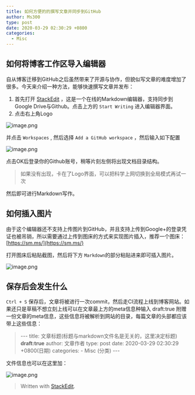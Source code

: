 ```yaml
---
title: 如何方便的的撰写文章并同步到GitHub
author: Ms300
type: post
date: 2020-03-29 02:30:29 +0800
categories:
  - Misc
---
```


## 如何将博客工作区导入编辑器

自从博客迁移到GitHub之后虽然带来了开源与协作，但貌似写文章的难度增加了很多。今天来介绍一种方法，能够快速撰写文章并发布：

1. 首先打开 [StackEdit](https://stackedit.io/) ，这是一个在线的Markdown编辑器，支持同步到Google Drive与Github。点击上方的 `Start Writing` 进入编辑器界面。
2. 点击右上角Logo

![image.png](https://i.loli.net/2020/03/29/9Dh1mce6VJbN8Xt.png)

并点击 `Workspaces` , 然后选择 `Add a GitHub workspace` ，然后输入如下配置

![image.png](https://i.loli.net/2020/03/29/1FoihTU4wvpn58S.png)

点击OK后登录你的Github账号，稍等片刻左侧将出现文档目录结构。
> 如果没有出现，卡在了Logo界面，可以把科学上网切换到全局模式再试一次

然后即可进行Markdown写作。

## 如何插入图片

由于这个编辑器还不支持上传图片到GitHub，并且支持上传到Google+的登录凭证也被吊销，所以需要通过上传到图床的方式来实现图片插入，推荐一个图床：[https://sm.ms/](https://sm.ms/)

打开图床后粘贴截图，然后将下方 `Markdown`的部分粘贴进来即可插入图片。


![image.png](https://i.loli.net/2020/03/29/v5lFPb4etI7fSMm.png)


## 保存后会发生什么
 
 `Ctrl + S` 保存后，文章将被进行一次commit，然后走CI流程上线到博客网站。如果还只是草稿不想立刻上线可以在文章最上方的meta信息种输入  draft:true
附赠一份文章的meta信息，这些信息将被解析到网站的目录，每篇文章的头部都应该带上这些信息：
>\-\-\-
title: 文章标题(标题与markdown文件名是无关的，这里决定标题)
**draft:true**
author: 文章作者
type: post
date: 2020-03-29 02:30:29 +0800(日期)
categories:
  \- Misc (分类)
\-\-\-

文件信息也可以在这里加：

![image.png](https://i.loli.net/2020/03/29/udjv63yZMSXRCpa.png)

 
> Written with [StackEdit](https://stackedit.io/).
<!--stackedit_data:
eyJoaXN0b3J5IjpbLTIwNTAwNDgzNTEsLTE2OTI1MjE3NzcsMj
AxNjAyMjM4N119
-->